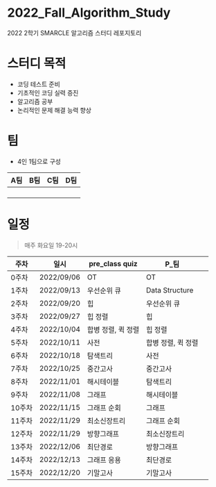 # 2022_Fall_Algorithm_Study

2022 2학기 SMARCLE 알고리즘 스터디 레포지토리

# 스터디 목적

- 코딩 테스트 준비
- 기초적인 코딩 실력 증진
- 알고리즘 공부
- 논리적인 문제 해결 능력 향상

# 팀

- 4인 1팀으로 구성

| A팀 | B팀 | C팀 | D팀 |
|:---:|:---:|:---:|:---:|
|||||
|||||
|||||
|||||

# 일정

> 매주 화요일 19-20시

| 주차  | 일시 | pre_class quiz                 | P_팀                 |   |
|--------|------------|--------------------|--------------------|---|
| 0주차  | 2022/09/06 | OT                 | OT                 |   |
| 1주차  | 2022/09/13 | 우선순위 큐        | Data Structure     |   |
| 2주차  | 2022/09/20 | 힙                 | 우선순위 큐        |   |
| 3주차  | 2022/09/27 | 힙 정렬            | 힙                 |   |
| 4주차  | 2022/10/04 | 합병 정렬, 퀵 정렬 | 힙 정렬            |   |
| 5주차  | 2022/10/11 | 사전               | 합병 정렬, 퀵 정렬 |   |
| 6주차  | 2022/10/18 | 탐색트리           | 사전               |   |
| 7주차  | 2022/10/25 | 중간고사           | 중간고사           |   |
| 8주차  | 2022/11/01 | 해시테이블         | 탐색트리           |   |
| 9주차  | 2022/11/08 | 그래프             | 해시테이블         |   |
| 10주차 | 2022/11/15 | 그래프 순회        | 그래프             |   |
| 11주차 | 2022/11/29 | 최소신장트리       | 그래프 순회        |   |
| 12주차 | 2022/11/29 | 방향그래프         | 최소신장트리       |   |
| 13주차 | 2022/12/06 | 최단경로           | 방향그래프         |   |
| 14주차 | 2022/12/13 | 그래프 응용        | 최단경로           |   |
| 15주차 | 2022/12/20 | 기말고사           | 기말고사           |   |
